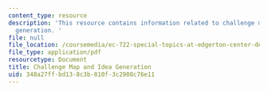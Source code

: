 ```yaml
---
content_type: resource
description: 'This resource contains information related to challenge map and idea
  generation. '
file: null
file_location: /coursemedia/ec-722-special-topics-at-edgerton-center-developing-world-prosthetics-spring-2010/348a27ffbd138c3b810f3c2908c76e11_MITEC_722S10_challengemap.pdf
file_type: application/pdf
resourcetype: Document
title: Challenge Map and Idea Generation
uid: 348a27ff-bd13-8c3b-810f-3c2908c76e11
---
```

